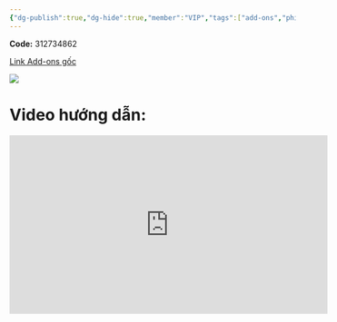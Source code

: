```yaml
---
{"dg-publish":true,"dg-hide":true,"member":"VIP","tags":["add-ons","phim","netflix",null],"title":"✅ Audio Playback Controls - Chỉnh tốc độ âm thanh để học phim trong Anki","permalink":"/audio-playback-controls-chinh-toc-do-am-thanh-de-hoc-phim-trong-anki/","hide":true,"dgPassFrontmatter":true}
---
```



**Code:** 312734862

[Link Add-ons gốc](https://ankiweb.net/shared/info/312734862)

![](https://i.imgur.com/X5dNQs3.png)

# Video hướng dẫn:

<iframe width="560" height="315" src="https://www.youtube.com/embed/3qjS7fuCIDA?si=XGgWdhXEctwI93sc" title="YouTube video player" frameborder="0" allow="accelerometer; autoplay; clipboard-write; encrypted-media; gyroscope; picture-in-picture; web-share" allowfullscreen></iframe>